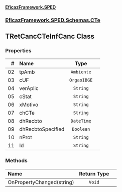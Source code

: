 #### [EficazFramework.SPED](EficazFrameworkSPED.md 'EficazFramework SPED')
### [EficazFramework.SPED.Schemas.CTe](EficazFramework.SPED.Schemas.CTe.md 'EficazFramework.SPED.Schemas.CTe')

## TRetCancCTeInfCanc Class
### Properties

| # | Name | Type | |
| ---: | :--- | :---: | :--- |
| 02 | tpAmb | `Ambiente` |  |
| 03 | cUF | `OrgaoIBGE` |  |
| 04 | verAplic | `String` |  |
| 05 | cStat | `String` |  |
| 06 | xMotivo | `String` |  |
| 07 | chCTe | `String` |  |
| 08 | dhRecbto | `DateTime` |  |
| 09 | dhRecbtoSpecified | `Boolean` |  |
| 10 | nProt | `String` |  |
| 11 | Id | `String` |  |
### Methods

| Name | Return Type | |
| :--- | :---: | :--- |
| OnPropertyChanged(string) | `Void` |  |
